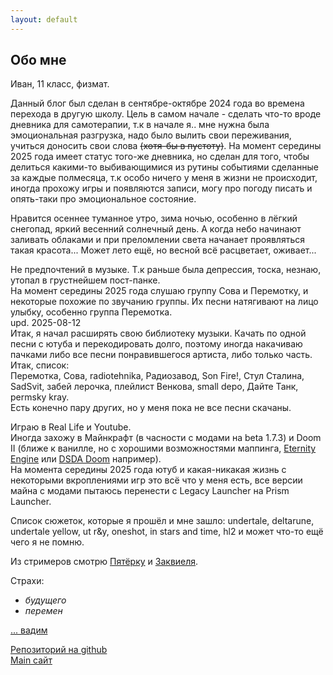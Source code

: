 ```yaml
---
layout: default
---
```


## Обо мне
Иван, 11 класс, физмат.

Данный блог был сделан в сентябре-октябре 2024 года во времена перехода в другую школу. Цель в самом начале - сделать что-то вроде дневника для самотерапии, т.к в начале я.. мне нужна была эмоциональная разгрузка, надо было вылить свои переживания, учиться доносить свои слова ~~(хотя-бы в пустоту)~~. На момент середины 2025 года имеет статус того-же дневника, но сделан для того, чтобы делиться какими-то выбивающимися из рутины событиями сделанные за каждые полмесяца, т.к особо ничего у меня в жизни не происходит, иногда прохожу игры и появляются записи, могу про погоду писать и опять-таки про эмоциональное состояние.

Нравится осеннее туманное утро, зима ночью, особенно в лёгкий снегопад, яркий весенний солнечный день. А когда небо начинают заливать облаками и при преломлении света начанает проявляться такая красота... Может лето ещё, но весной всё расцветает, оживает...

Не предпочтений в музыке. Т.к раньше была депрессия, тоска, незнаю, утопал в грустнейшем пост-панке.  
На момент середины 2025 года слушаю группу Сова и Перемотку, и некоторые похожие по звучанию группы. Их песни натягивают на лицо улыбку, особенно группа Перемотка.  
upd. 2025-08-12  
Итак, я начал расширять свою библиотеку музыки. Качать по одной песни с ютуба и перекодировать долго, поэтому иногда накачиваю пачками либо все песни понравившегося артиста, либо только часть. Итак, список:  
Перемотка, Сова, radiotehnika, Радиозавод, Son Fire!, Стул Сталина, SadSvit, забей лерочка, плейлист Венкова, small depo, Дайте Танк, permsky kray.  
Есть конечно пару других, но у меня пока не все песни скачаны.

Играю в Real Life и Youtube.  
Иногда захожу в Майнкрафт (в часности с модами на beta 1.7.3) и Doom II (ближе к ванилле, но с хорошими возможностями маппинга, [Eternity Engine](https://github.com/team-eternity/eternity) или [DSDA Doom](https://github.com/kraflab/dsda-doom) например).  
На момента середины 2025 года ютуб и какая-никакая жизнь с некоторыми вкроплениями игр это всё что у меня есть, все версии майна с модами пытаюсь перенести с Legacy Launcher на Prism Launcher.

Список сюжеток, которые я прошёл и мне зашло: undertale, deltarune, undertale yellow, ut r&y, oneshot, in stars and time, hl2 и может что-то ещё чего я не помню. 

Из стримеров смотрю [Пятёрку](https://www.youtube.com/channel/UCwKfmsba1g3SDcOzbU4zPXw) и [Заквиеля](https://www.youtube.com/@ZakvielChannel).

Страхи:
- *будущего*
- *перемен*

[... вадим](../2024/10/21/html)

[Репозиторий на github](https://github.com/VanBog335/blog)  
[Main сайт](../..)
